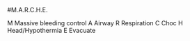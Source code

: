 #M.A.R.C.H.E.

M Massive bleeding control
A Airway
R Respiration
C Choc
H Head/Hypothermia
E Evacuate
